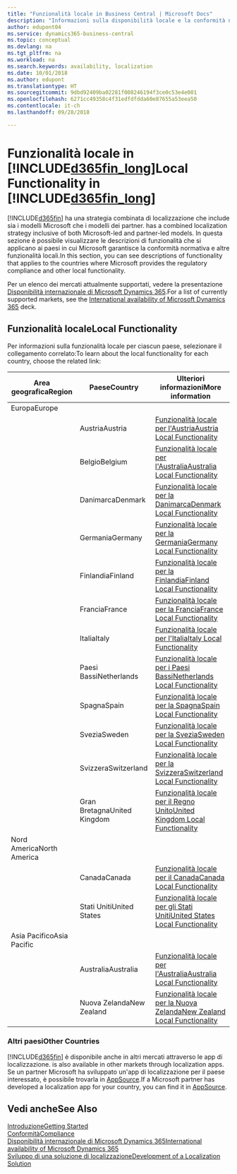 ```yaml
---
title: "Funzionalità locale in Business Central | Microsoft Docs"
description: "Informazioni sulla disponibilità locale e la conformità normativa di Dynamics 365 Business Central."
author: edupont04
ms.service: dynamics365-business-central
ms.topic: conceptual
ms.devlang: na
ms.tgt_pltfrm: na
ms.workload: na
ms.search.keywords: availability, localization
ms.date: 10/01/2018
ms.author: edupont
ms.translationtype: HT
ms.sourcegitcommit: 9dbd92409ba02281f008246194f3ce0c53e4e001
ms.openlocfilehash: 6271cc49358c4f31edfdfdda60e87655a53eea50
ms.contentlocale: it-ch
ms.lasthandoff: 09/28/2018

---
```

# <a name="local-functionality-in-included365finlongincludesd365finlongmdmd"></a><span data-ttu-id="abf09-103">Funzionalità locale in [!INCLUDE[d365fin_long](includes/d365fin_long_md.md)]</span><span class="sxs-lookup"><span data-stu-id="abf09-103">Local Functionality in [!INCLUDE[d365fin_long](includes/d365fin_long_md.md)]</span></span>
[!INCLUDE[d365fin](includes/d365fin_md.md)] <span data-ttu-id="abf09-104">ha una strategia combinata di localizzazione che include sia i modelli Microsoft che i modelli dei partner.</span><span class="sxs-lookup"><span data-stu-id="abf09-104"> has a combined localization strategy inclusive of both Microsoft-led and partner-led models.</span></span> <span data-ttu-id="abf09-105">In questa sezione è possibile visualizzare le descrizioni di funzionalità che si applicano ai paesi in cui Microsoft garantisce la conformità normativa e altre funzionalità locali.</span><span class="sxs-lookup"><span data-stu-id="abf09-105">In this section, you can see descriptions of functionality that applies to the countries where Microsoft provides the regulatory compliance and other local functionality.</span></span>  

<span data-ttu-id="abf09-106">Per un elenco dei mercati attualmente supportati, vedere la presentazione [Disponibilità internazionale di Microsoft Dynamics 365](https://docs.microsoft.com/en-us/dynamics365/get-started/availability).</span><span class="sxs-lookup"><span data-stu-id="abf09-106">For a list of currently supported markets, see the [International availability of Microsoft Dynamics 365](https://docs.microsoft.com/en-us/dynamics365/get-started/availability) deck.</span></span>  

## <a name="local-functionality"></a><span data-ttu-id="abf09-107">Funzionalità locale</span><span class="sxs-lookup"><span data-stu-id="abf09-107">Local Functionality</span></span>
<span data-ttu-id="abf09-108">Per informazioni sulla funzionalità locale per ciascun paese, selezionare il collegamento correlato:</span><span class="sxs-lookup"><span data-stu-id="abf09-108">To learn about the local functionality for each country, choose the related link:</span></span>

| <span data-ttu-id="abf09-109">Area geografica</span><span class="sxs-lookup"><span data-stu-id="abf09-109">Region</span></span> | <span data-ttu-id="abf09-110">Paese</span><span class="sxs-lookup"><span data-stu-id="abf09-110">Country</span></span> | <span data-ttu-id="abf09-111">Ulteriori informazioni</span><span class="sxs-lookup"><span data-stu-id="abf09-111">More information</span></span> |
| --- | --- |--- |
| <span data-ttu-id="abf09-112">Europa</span><span class="sxs-lookup"><span data-stu-id="abf09-112">Europe</span></span> |  | |
|        | <span data-ttu-id="abf09-113">Austria</span><span class="sxs-lookup"><span data-stu-id="abf09-113">Austria</span></span> | [<span data-ttu-id="abf09-114">Funzionalità locale per l'Austria</span><span class="sxs-lookup"><span data-stu-id="abf09-114">Austria Local Functionality</span></span>](localfunctionality/austria/austria-local-functionality.md) |
|        | <span data-ttu-id="abf09-115">Belgio</span><span class="sxs-lookup"><span data-stu-id="abf09-115">Belgium</span></span> |  [<span data-ttu-id="abf09-116">Funzionalità locale per l'Australia</span><span class="sxs-lookup"><span data-stu-id="abf09-116">Australia Local Functionality</span></span>](localfunctionality/belgium/belgium-local-functionality.md) |
|        | <span data-ttu-id="abf09-117">Danimarca</span><span class="sxs-lookup"><span data-stu-id="abf09-117">Denmark</span></span> | [<span data-ttu-id="abf09-118">Funzionalità locale per la Danimarca</span><span class="sxs-lookup"><span data-stu-id="abf09-118">Denmark Local Functionality</span></span>](localfunctionality/denmark/denmark-local-functionality.md) |
|        | <span data-ttu-id="abf09-119">Germania</span><span class="sxs-lookup"><span data-stu-id="abf09-119">Germany</span></span> | [<span data-ttu-id="abf09-120">Funzionalità locale per la Germania</span><span class="sxs-lookup"><span data-stu-id="abf09-120">Germany Local Functionality</span></span>](localfunctionality/germany/germany-local-functionality.md) |
|        | <span data-ttu-id="abf09-121">Finlandia</span><span class="sxs-lookup"><span data-stu-id="abf09-121">Finland</span></span> | [<span data-ttu-id="abf09-122">Funzionalità locale per la Finlandia</span><span class="sxs-lookup"><span data-stu-id="abf09-122">Finland Local Functionality</span></span>](localfunctionality/finland/finland-local-functionality.md) |
|        | <span data-ttu-id="abf09-123">Francia</span><span class="sxs-lookup"><span data-stu-id="abf09-123">France</span></span> | [<span data-ttu-id="abf09-124">Funzionalità locale per la Francia</span><span class="sxs-lookup"><span data-stu-id="abf09-124">France Local Functionality</span></span>](localfunctionality/france/france-local-functionality.md) |
|        | <span data-ttu-id="abf09-125">Italia</span><span class="sxs-lookup"><span data-stu-id="abf09-125">Italy</span></span> | [<span data-ttu-id="abf09-126">Funzionalità locale per l'Italia</span><span class="sxs-lookup"><span data-stu-id="abf09-126">Italy Local Functionality</span></span>](localfunctionality/italy/italy-local-functionality.md) |
|        | <span data-ttu-id="abf09-127">Paesi Bassi</span><span class="sxs-lookup"><span data-stu-id="abf09-127">Netherlands</span></span> | [<span data-ttu-id="abf09-128">Funzionalità locale per i Paesi Bassi</span><span class="sxs-lookup"><span data-stu-id="abf09-128">Netherlands Local Functionality</span></span>](localfunctionality/netherlands/netherlands-local-functionality.md) |
|        | <span data-ttu-id="abf09-129">Spagna</span><span class="sxs-lookup"><span data-stu-id="abf09-129">Spain</span></span> | [<span data-ttu-id="abf09-130">Funzionalità locale per la Spagna</span><span class="sxs-lookup"><span data-stu-id="abf09-130">Spain Local Functionality</span></span>](localfunctionality/spain/spain-local-functionality.md) |
|        | <span data-ttu-id="abf09-131">Svezia</span><span class="sxs-lookup"><span data-stu-id="abf09-131">Sweden</span></span> | [<span data-ttu-id="abf09-132">Funzionalità locale per la Svezia</span><span class="sxs-lookup"><span data-stu-id="abf09-132">Sweden Local Functionality</span></span>](localfunctionality/sweden/sweden-local-functionality.md) |
|        | <span data-ttu-id="abf09-133">Svizzera</span><span class="sxs-lookup"><span data-stu-id="abf09-133">Switzerland</span></span> | [<span data-ttu-id="abf09-134">Funzionalità locale per la Svizzera</span><span class="sxs-lookup"><span data-stu-id="abf09-134">Switzerland Local Functionality</span></span>](localfunctionality/switzerland/switzerland-local-functionality.md) |
|        | <span data-ttu-id="abf09-135">Gran Bretagna</span><span class="sxs-lookup"><span data-stu-id="abf09-135">United Kingdom</span></span> | [<span data-ttu-id="abf09-136">Funzionalità locale per il Regno Unito</span><span class="sxs-lookup"><span data-stu-id="abf09-136">United Kingdom Local Functionality</span></span>](localfunctionality/unitedkingdom/united-kingdom-local-functionality.md) |
| <span data-ttu-id="abf09-137">Nord America</span><span class="sxs-lookup"><span data-stu-id="abf09-137">North America</span></span> |       |  |
|               | <span data-ttu-id="abf09-138">Canada</span><span class="sxs-lookup"><span data-stu-id="abf09-138">Canada</span></span>|[<span data-ttu-id="abf09-139">Funzionalità locale per il Canada</span><span class="sxs-lookup"><span data-stu-id="abf09-139">Canada Local Functionality</span></span>](localfunctionality/canada/canada-local-functionality.md) |
|               | <span data-ttu-id="abf09-140">Stati Uniti</span><span class="sxs-lookup"><span data-stu-id="abf09-140">United States</span></span>|[<span data-ttu-id="abf09-141">Funzionalità locale per gli Stati Uniti</span><span class="sxs-lookup"><span data-stu-id="abf09-141">United States Local Functionality</span></span>](localfunctionality/unitedstates/united-states-local-functionality.md) |
| <span data-ttu-id="abf09-142">Asia Pacifico</span><span class="sxs-lookup"><span data-stu-id="abf09-142">Asia Pacific</span></span> |       |  |
|        | <span data-ttu-id="abf09-143">Australia</span><span class="sxs-lookup"><span data-stu-id="abf09-143">Australia</span></span> | [<span data-ttu-id="abf09-144">Funzionalità locale per l'Australia</span><span class="sxs-lookup"><span data-stu-id="abf09-144">Australia Local Functionality</span></span>](localfunctionality/australia/australia-local-functionality.md) |
|        | <span data-ttu-id="abf09-145">Nuova Zelanda</span><span class="sxs-lookup"><span data-stu-id="abf09-145">New Zealand</span></span> | [<span data-ttu-id="abf09-146">Funzionalità locale per la Nuova Zelanda</span><span class="sxs-lookup"><span data-stu-id="abf09-146">New Zealand Local Functionality</span></span>](localfunctionality/newzealand/new-zealand-local-functionality.md) |

### <a name="other-countries"></a><span data-ttu-id="abf09-147">Altri paesi</span><span class="sxs-lookup"><span data-stu-id="abf09-147">Other Countries</span></span>
[!INCLUDE[d365fin](includes/d365fin_md.md)] <span data-ttu-id="abf09-148">è disponibile anche in altri mercati attraverso le app di localizzazione.</span><span class="sxs-lookup"><span data-stu-id="abf09-148"> is also available in other markets through localization apps.</span></span> <span data-ttu-id="abf09-149">Se un partner Microsoft ha sviluppato un'app di localizzazione per il paese interessato, è possibile trovarla in [AppSource](https://appsource.microsoft.com/en-us/product/dynamics-365-business-central/).</span><span class="sxs-lookup"><span data-stu-id="abf09-149">If a Microsoft partner has developed a localization app for your country, you can find it in [AppSource](https://appsource.microsoft.com/en-us/product/dynamics-365-business-central/).</span></span>

## <a name="see-also"></a><span data-ttu-id="abf09-150">Vedi anche</span><span class="sxs-lookup"><span data-stu-id="abf09-150">See Also</span></span>
[<span data-ttu-id="abf09-151">Introduzione</span><span class="sxs-lookup"><span data-stu-id="abf09-151">Getting Started</span></span>](product-get-started.md)  
[<span data-ttu-id="abf09-152">Conformità</span><span class="sxs-lookup"><span data-stu-id="abf09-152">Compliance</span></span>](compliance/compliance-overview.md)  
[<span data-ttu-id="abf09-153">Disponibilità internazionale di Microsoft Dynamics 365</span><span class="sxs-lookup"><span data-stu-id="abf09-153">International availability of Microsoft Dynamics 365</span></span>](https://docs.microsoft.com/en-us/dynamics365/get-started/availability)  
[<span data-ttu-id="abf09-154">Sviluppo di una soluzione di localizzazione</span><span class="sxs-lookup"><span data-stu-id="abf09-154">Development of a Localization Solution</span></span>](/dynamics365/business-central/dev-itpro/developer/readiness/readiness-develop-localization)  

